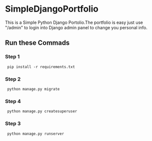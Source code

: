 # SimpleDjangoPortfolio

This is a Simple Python Django Portolio.The portfolio is easy  just use "/admin"  to login into Django admin panel to change you personal info.

<h3> 


## Run these Commads

### Step 1
     pip install -r requirements.txt     

### Step 2
     python manage.py migrate
     
### Step 4
     python manage.py createsuperuser
        
### Step 3
     python manage.py runserver

  














